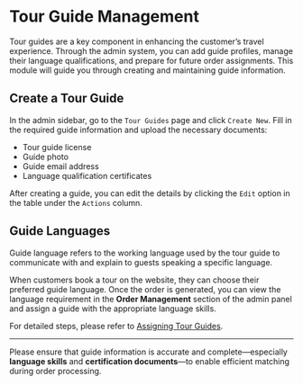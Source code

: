 # Tour Guide Management

Tour guides are a key component in enhancing the customer’s travel experience. Through the admin system, you can add guide profiles, manage their language qualifications, and prepare for future order assignments. This module will guide you through creating and maintaining guide information.

## Create a Tour Guide

In the admin sidebar, go to the `Tour Guides` page and click `Create New`. Fill in the required guide information and upload the necessary documents:

- Tour guide license
- Guide photo
- Guide email address
- Language qualification certificates

After creating a guide, you can edit the details by clicking the `Edit` option in the table under the `Actions` column.

## Guide Languages

Guide language refers to the working language used by the tour guide to communicate with and explain to guests speaking a specific language.

When customers book a tour on the website, they can choose their preferred guide language. Once the order is generated, you can view the language requirement in the **Order Management** section of the admin panel and assign a guide with the appropriate language skills.

For detailed steps, please refer to [Assigning Tour Guides](Arrange-Tour-Guide.md).

---

Please ensure that guide information is accurate and complete—especially **language skills** and **certification documents**—to enable efficient matching during order processing.
